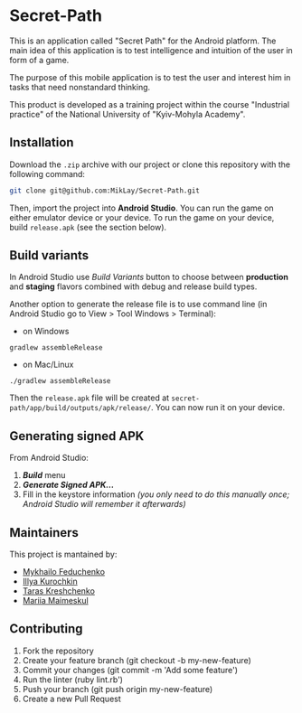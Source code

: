 # Secret-Path
This is an application called "Secret Path" for the Android platform. The main
idea of this application is to test intelligence and intuition of
the user in form of a game.

The purpose of this mobile application is to 
test the user and interest him in tasks that need
nonstandard thinking.

This product is developed as a training project within the course
"Industrial practice" of the National University of "Kyiv-Mohyla Academy".

## Installation
Download the `.zip` archive with our project or clone this repository with the following command:
```bash
git clone git@github.com:MikLay/Secret-Path.git
```
Then, import the project into **Android Studio**. You can run the game on either emulator device or your device. To run the game on your device, build `release.apk` (see the section below).



## Build variants
In Android Studio use *Build Variants* button to choose between **production** and **staging** flavors combined with debug and release build types.

Another option to generate the release file is to use command line (in Android Studio go to View > Tool Windows > Terminal):

- on Windows
```
gradlew assembleRelease
```

- on Mac/Linux
```
./gradlew assembleRelease
```
Then the `release.apk` file will be created at `secret-path/app/build/outputs/apk/release/`. You can now run it on your device.

## Generating signed APK
From Android Studio:
1. ***Build*** menu
2. ***Generate Signed APK...***
3. Fill in the keystore information *(you only need to do this manually once; Android Studio will remember it afterwards)*

## Maintainers
This project is mantained by:
* [Mykhailo Feduchenko](http://github.com/miklay)
* [Illya Kurochkin](http://github.com/illyakurochkin)
* [Taras Kreshchenko](http://github.com/74r45)
* [Mariia Maimeskul](http://github.com/marviem)


## Contributing

1. Fork the repository
2. Create your feature branch (git checkout -b my-new-feature)
3. Commit your changes (git commit -m 'Add some feature')
4. Run the linter (ruby lint.rb')
5. Push your branch (git push origin my-new-feature)
6. Create a new Pull Request
